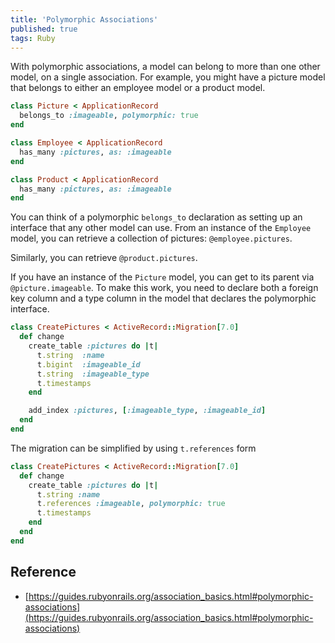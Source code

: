 ```yaml
---
title: 'Polymorphic Associations'
published: true
tags: Ruby
---
```


With polymorphic associations, a model can belong to more than one other
model, on a single association. For example, you might have a picture model
that belongs to either an employee model or a product model.

```ruby
class Picture < ApplicationRecord
  belongs_to :imageable, polymorphic: true
end

class Employee < ApplicationRecord
  has_many :pictures, as: :imageable
end

class Product < ApplicationRecord
  has_many :pictures, as: :imageable
end
```

You can think of a polymorphic `belongs_to` declaration as setting up an
interface that any other model can use. From an instance of the `Employee`
model, you can retrieve a collection of pictures: `@employee.pictures`.

Similarly, you can retrieve `@product.pictures`.

If you have an instance of the `Picture` model, you can get to its parent via
`@picture.imageable`. To make this work, you need to declare both a foreign
key column and a type column in the model that declares the polymorphic
interface.

```ruby
class CreatePictures < ActiveRecord::Migration[7.0]
  def change
    create_table :pictures do |t|
      t.string  :name
      t.bigint  :imageable_id
      t.string  :imageable_type
      t.timestamps
    end

    add_index :pictures, [:imageable_type, :imageable_id]
  end
end

```

The migration can be simplified by using `t.references` form

```ruby
class CreatePictures < ActiveRecord::Migration[7.0]
  def change
    create_table :pictures do |t|
      t.string :name
      t.references :imageable, polymorphic: true
      t.timestamps
    end
  end
end
```

## Reference

- [https://guides.rubyonrails.org/association_basics.html#polymorphic-associations](https://guides.rubyonrails.org/association_basics.html#polymorphic-associations)